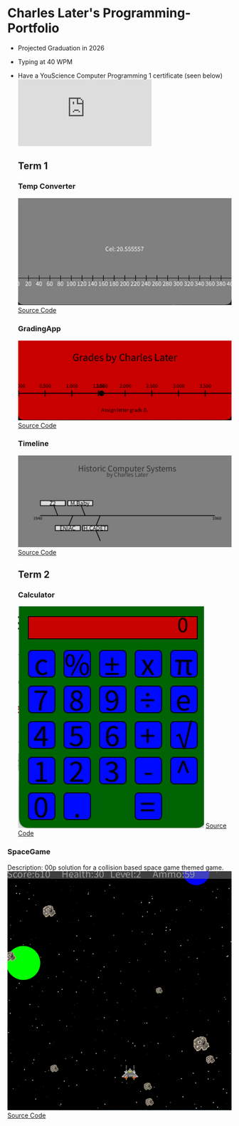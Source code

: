 # Charles Later's Programming-Portfolio
* Projected Graduation in 2026
* Typing at 40 WPM
* Have a YouScience Computer Programming 1 certificate (seen below)
  ![Looks](https://github.com/charleslater/Programming-Portfolio/blob/main/images/Charles%20Quinn%20Later_Computer%20Programming%20I_12162024.pdf)

  ## Term 1
  ### Temp Converter
  ![Looks](https://github.com/charleslater/Programming-Portfolio/blob/main/images/Screenshot%202024-12-04%20at%2012.12.25%20PM.png)
  [Source Code](https://github.com/charleslater/Programming-Portfolio/tree/main/TempConverter)

  ### GradingApp
  ![Looks](https://github.com/charleslater/Programming-Portfolio/blob/main/images/Screenshot%202024-12-04%20at%2012.18.43%20PM.png)
  [Source Code](https://github.com/charleslater/Programming-Portfolio/tree/main/gradingApp)

  ### Timeline
  ![Looks](https://github.com/charleslater/Programming-Portfolio/blob/main/images/Screenshot%202024-12-04%20at%2012.17.17%20PM.png)
  [Source Code](https://github.com/charleslater/Programming-Portfolio/tree/main/Timeline)

  ## Term 2
  ### Calculator
  ![Looks](https://github.com/charleslater/Programming-Portfolio/blob/main/images/Screenshot%202024-12-04%20at%2011.44.19%20AM.png)
  [Source Code](https://github.com/charleslater/Programming-Portfolio/tree/main/src/SpaceGame)
  
### SpaceGame
Description: 00p solution for a collision based space game themed game.
![Looks](https://github.com/charleslater/Programming-Portfolio/blob/main/images/Screenshot%202024-12-02%20at%2011.32.05%20AM.png)
[Source Code](https://github.com/charleslater/Programming-Portfolio/tree/main/src/SpaceGame)
